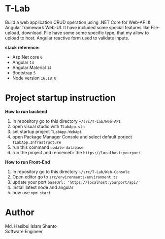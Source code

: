 # T-Lab

Build a web application CRUD operation using .NET Core for Web-API &amp; Angular framework Web-UI. It have included some
special features like File-upload, download. File have some some specific type, that my allow to upload to host. Angular
reactive form used to validate inputs.

**stack reference:**

- Asp.Net core `6`
- Angular `14`
- Angular Material `14`
- Bootstrap `5`
- Node version `16.18.0`

# Project startup instruction

**How to run backend**

1. In repository go to this directory `~/src/T-Lab/Web-API`
2. open visual studio with `TLabApp.sln`
3. set startup project `TLabApp.WebApi`
4. open Package Manager Console and select default porject `TLabApp.Infrastructure`
5. run this command `update-database`
6. run the project and remiemebr the `https://localhost:yourport`.

**How to run Front-End**

1. In repository go to this directory `~/src/T-Lab/Web-Console`
2. Open editor go to `src/environments/environment.ts`
3. update your port `baseUrl: 'https://localhost:yourport/api/'`
4. Install latest node and angular
5. now use `npm start`

# Author

Md. Hasibul Islam Shanto <br/>
Software Engineer


